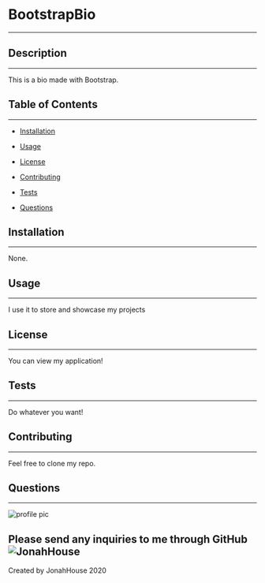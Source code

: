 
# BootstrapBio
---------------------------------------

## Description
---------------------------------------
This is a bio made with Bootstrap.

## Table of Contents
---------------------------------------
* [Installation](#installation)

* [Usage](#usage)

* [License](#license)


* [Contributing](#contributing)

* [Tests](#tests)

* [Questions](#questions)

## Installation
---------------------------------------
None.

## Usage
---------------------------------------
I use it to store and showcase my projects

## License
---------------------------------------
You can view my application!

## Tests
---------------------------------------
Do whatever you want!

## Contributing
---------------------------------------
Feel free to clone my repo.

## Questions
---------------------------------------
![profile pic](https://avatars0.githubusercontent.com/u/34460882?v=4 "JonahHouse")

Please send any inquiries to me through GitHub![JonahHouse](https://github.com/JonahHouse)
---------------------------------------
Created by JonahHouse 2020

